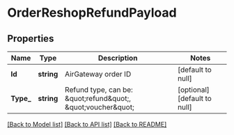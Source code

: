 # OrderReshopRefundPayload

## Properties
Name | Type | Description | Notes
------------ | ------------- | ------------- | -------------
**Id** | **string** | AirGateway order ID | [default to null]
**Type_** | **string** | Refund type, can be: \&quot;refund\&quot;, \&quot;voucher\&quot; | [optional] [default to null]

[[Back to Model list]](../README.md#documentation-for-models) [[Back to API list]](../README.md#documentation-for-api-endpoints) [[Back to README]](../README.md)


